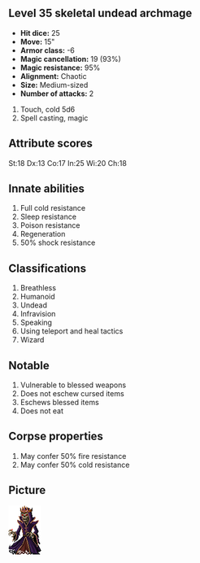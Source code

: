 ## Level 35 skeletal undead archmage

- **Hit dice:** 25
- **Move:** 15"
- **Armor class:** -6
- **Magic cancellation:** 19 (93%)
- **Magic resistance:** 95%
- **Alignment:** Chaotic
- **Size:** Medium-sized
- **Number of attacks:** 2
1. Touch, cold 5d6
2. Spell casting, magic

## Attribute scores

St:18 Dx:13 Co:17 In:25 Wi:20 Ch:18

## Innate abilities

1. Full cold resistance
2. Sleep resistance
3. Poison resistance
4. Regeneration
5. 50% shock resistance

## Classifications

1. Breathless
2. Humanoid
3. Undead
4. Infravision
5. Speaking
6. Using teleport and heal tactics
7. Wizard

## Notable

1. Vulnerable to blessed weapons
2. Does not eschew cursed items
3. Eschews blessed items
4. Does not eat

## Corpse properties

1. May confer 50% fire resistance
2. May confer 50% cold resistance

## Picture

![Arch-lich](https://github.com/hyvanmielenpelit/GnollHackTileSet/blob/main/Monsters/arch-lich/arch-lich.png)
